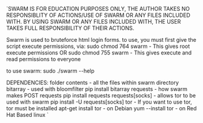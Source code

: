 `SWARM IS FOR EDUCATION PURPOSES ONLY, THE AUTHOR TAKES NO RESPONSIBLITY OF ACTIONS/USE OF SWARM OR ANY FILES INCLUDED WITH.
BY USING SWARM OR ANY FILES INCLUDED WITH, THE USER TAKES FULL RESPONSIBILITY OF THEIR ACTIONS.

Swarm is used to bruteforce html login forms. 
to use, you must first give the script execute permissions, via: 
	sudo chmod 764 swarm		- This gives root execute permissions
				  OR
	sudo chmod 755 swarm		- This gives execute and read permissions to everyone
	
to use swarm:
	sudo ./swarm --help



DEPENDENCIES:
	folder contents		- all the files within swarm directory
	bitarray		- used with bloomfilter
		pip install bitarray
	requests		- how swarm makes POST requests
		pip install requests
	requests[socks]		- allows tor to be used with swarm
		pip install -U requests[socks]
	tor			- If you want to use tor, tor must be installed
		apt-get install tor	- on Debian
		yum --install tor	- on Red Hat Based linux
`
